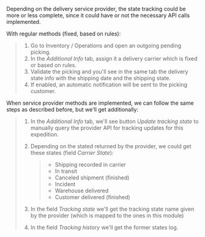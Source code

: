 Depending on the delivery service provider, the state tracking could be
more or less complete, since it could have or not the necessary API
calls implemented.

With regular methods (fixed, based on rules):

> 1.  Go to Inventory / Operations and open an outgoing pending picking.
> 2.  In the *Additional Info* tab, assign it a delivery carrier which
>     is fixed or based on rules.
> 3.  Validate the picking and you'll see in the same tab the delivery
>     state info with the shipping date and the shipping state.
> 4.  If enabled, an automatic notification will be sent to the picking
>     customer.

When service provider methods are implemented, we can follow the same
steps as described before, but we'll get additionally:

> 1.  In the *Additional Info* tab, we'll see button *Update tracking
>     state* to manually query the provider API for tracking updates for
>     this expedition.
>
> 2.  Depending on the stated returned by the provider, we could get
>     these states (field *Carrier State*):
>
>     > - Shipping recorded in carrier
>     > - In transit
>     > - Canceled shipment (finished)
>     > - Incident
>     > - Warehouse delivered
>     > - Customer delivered (finished)
>
> 3.  In the field *Tracking state* we'll get the tracking state name
>     given by the provider (which is mapped to the ones in this module)
>
> 4.  In the field *Tracking history* we'll get the former states log.
